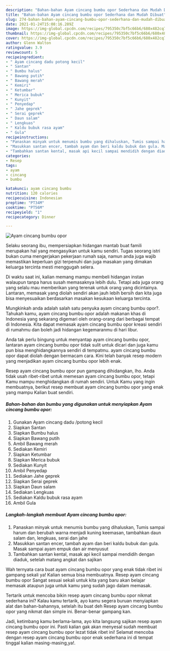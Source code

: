 ```yaml
---
description: "Bahan-bahan Ayam cincang bumbu opor Sederhana dan Mudah Dibuat"
title: "Bahan-bahan Ayam cincang bumbu opor Sederhana dan Mudah Dibuat"
slug: 274-bahan-bahan-ayam-cincang-bumbu-opor-sederhana-dan-mudah-dibuat
date: 2021-01-24T15:08:16.289Z
image: https://img-global.cpcdn.com/recipes/795350c7bf5c66b6/680x482cq70/ayam-cincang-bumbu-opor-foto-resep-utama.jpg
thumbnail: https://img-global.cpcdn.com/recipes/795350c7bf5c66b6/680x482cq70/ayam-cincang-bumbu-opor-foto-resep-utama.jpg
cover: https://img-global.cpcdn.com/recipes/795350c7bf5c66b6/680x482cq70/ayam-cincang-bumbu-opor-foto-resep-utama.jpg
author: Glenn Walton
ratingvalue: 3.9
reviewcount: 5
recipeingredient:
- " Ayam cincang dadu potong kecil"
- " Santan"
- " Bumbu halus"
- " Bawang putih"
- " Bawang merah"
- " Kemiri"
- " Ketumbar"
- " Merica bubuk"
- " Kunyit"
- " Penyedap"
- " Jahe geprek"
- " Serai geprek"
- " Daun salam"
- " Lengkuas"
- " Kaldu bubuk rasa ayam"
- " Gula"
recipeinstructions:
- "Panaskan minyak untuk menumis bumbu yang dihaluskan, Tumis sampai harum dan berubah warna menjadi kuning keemasan, tambahkan daun salam dan, lengkuas, serai dan jahe"
- "Masukkan santan encer, tambah ayam dan beri kaldu bubuk dan gula. Masak sampai ayam empuk dan air menyusut"
- "Tambahkan santan kental, masak api kecil sampai mendidih dengan diaduk, setelah matang angkat dan sajikan"
categories:
- Resep
tags:
- ayam
- cincang
- bumbu

katakunci: ayam cincang bumbu 
nutrition: 120 calories
recipecuisine: Indonesian
preptime: "PT34M"
cooktime: "PT56M"
recipeyield: "1"
recipecategory: Dinner

---
```



![Ayam cincang bumbu opor](https://img-global.cpcdn.com/recipes/795350c7bf5c66b6/680x482cq70/ayam-cincang-bumbu-opor-foto-resep-utama.jpg)

Selaku seorang ibu, mempersiapkan hidangan mantab buat famili merupakan hal yang mengasyikan untuk kamu sendiri. Tugas seorang istri bukan cuma mengerjakan pekerjaan rumah saja, namun anda juga wajib memastikan keperluan gizi terpenuhi dan juga masakan yang dimakan keluarga tercinta mesti menggugah selera.

Di waktu  saat ini, kalian memang mampu membeli hidangan instan walaupun tanpa harus susah memasaknya lebih dulu. Tetapi ada juga orang yang selalu mau memberikan yang terenak untuk orang yang dicintainya. Lantaran, memasak yang diolah sendiri akan jauh lebih bersih dan kita juga bisa menyesuaikan berdasarkan masakan kesukaan keluarga tercinta. 



Mungkinkah anda adalah salah satu penyuka ayam cincang bumbu opor?. Tahukah kamu, ayam cincang bumbu opor adalah makanan khas di Indonesia yang sekarang digemari oleh orang-orang dari berbagai tempat di Indonesia. Kita dapat memasak ayam cincang bumbu opor kreasi sendiri di rumahmu dan boleh jadi hidangan kegemaranmu di hari libur.

Anda tak perlu bingung untuk menyantap ayam cincang bumbu opor, lantaran ayam cincang bumbu opor tidak sulit untuk dicari dan juga kamu pun bisa menghidangkannya sendiri di tempatmu. ayam cincang bumbu opor dapat diolah dengan bermacam cara. Kini telah banyak resep modern yang menjadikan ayam cincang bumbu opor lebih enak.

Resep ayam cincang bumbu opor pun gampang dihidangkan, lho. Anda tidak usah ribet-ribet untuk memesan ayam cincang bumbu opor, tetapi Kamu mampu menghidangkan di rumah sendiri. Untuk Kamu yang ingin membuatnya, berikut resep membuat ayam cincang bumbu opor yang enak yang mampu Kalian buat sendiri.

<!--inarticleads1-->

##### Bahan-bahan dan bumbu yang digunakan untuk menyiapkan Ayam cincang bumbu opor:

1. Gunakan  Ayam cincang dadu /potong kecil
1. Siapkan  Santan
1. Siapkan  Bumbu halus
1. Siapkan  Bawang putih
1. Ambil  Bawang merah
1. Sediakan  Kemiri
1. Siapkan  Ketumbar
1. Siapkan  Merica bubuk
1. Sediakan  Kunyit
1. Ambil  Penyedap
1. Sediakan  Jahe geprek
1. Siapkan  Serai geprek
1. Siapkan  Daun salam
1. Sediakan  Lengkuas
1. Sediakan  Kaldu bubuk rasa ayam
1. Ambil  Gula




<!--inarticleads2-->

##### Langkah-langkah membuat Ayam cincang bumbu opor:

1. Panaskan minyak untuk menumis bumbu yang dihaluskan, Tumis sampai harum dan berubah warna menjadi kuning keemasan, tambahkan daun salam dan, lengkuas, serai dan jahe
1. Masukkan santan encer, tambah ayam dan beri kaldu bubuk dan gula. Masak sampai ayam empuk dan air menyusut
1. Tambahkan santan kental, masak api kecil sampai mendidih dengan diaduk, setelah matang angkat dan sajikan




Wah ternyata cara buat ayam cincang bumbu opor yang enak tidak ribet ini gampang sekali ya! Kalian semua bisa membuatnya. Resep ayam cincang bumbu opor Sangat sesuai sekali untuk kita yang baru akan belajar memasak ataupun juga untuk kamu yang sudah jago dalam memasak.

Tertarik untuk mencoba bikin resep ayam cincang bumbu opor nikmat sederhana ini? Kalau kamu tertarik, ayo kamu segera buruan menyiapkan alat dan bahan-bahannya, setelah itu buat deh Resep ayam cincang bumbu opor yang nikmat dan simple ini. Benar-benar gampang kan. 

Jadi, ketimbang kamu berlama-lama, ayo kita langsung sajikan resep ayam cincang bumbu opor ini. Pasti kalian gak akan menyesal sudah membuat resep ayam cincang bumbu opor lezat tidak ribet ini! Selamat mencoba dengan resep ayam cincang bumbu opor enak sederhana ini di tempat tinggal kalian masing-masing,ya!.

